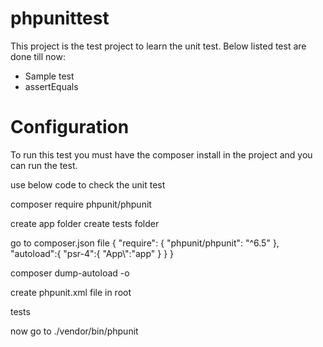 # phpunittest

This project is the test project to learn the unit test. Below listed test are done till now:

- Sample test
- assertEquals


# Configuration

To run this test you must have the composer install in the project and you can run the test.

use below code to check the unit test

composer require phpunit/phpunit

create app folder
create tests folder

go to composer.json file
{
    "require": {
        "phpunit/phpunit": "^6.5"
    },
    "autoload":{
        "psr-4":{
            "App\\":"app"
        }
    }
}

composer dump-autoload -o

create phpunit.xml file in root

<?xml version="1.0" encoding="UTF-8" ?>
<phpunit bootstrap="vendor/autoload.php"
         colors="true"
         verbase="true"
         stopOnFailure="false">
    <testsuites>
        <testsuite name="Test Suite">
            <directory>tests</directory>
        </testsuite>
    </testsuites>

</phpunit>

now go to ./vendor/bin/phpunit 



